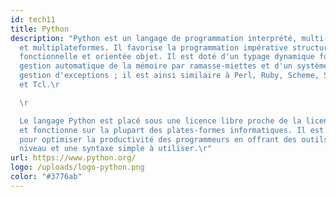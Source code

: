 ```yaml
---
id: tech11
title: Python
description: "Python est un langage de programmation interprété, multi-paradigme
  et multiplateformes. Il favorise la programmation impérative structurée,
  fonctionnelle et orientée objet. Il est doté d'un typage dynamique fort, d'une
  gestion automatique de la mémoire par ramasse-miettes et d'un système de
  gestion d'exceptions ; il est ainsi similaire à Perl, Ruby, Scheme, Smalltalk
  et Tcl.\r

  \r

  Le langage Python est placé sous une licence libre proche de la licence BSD7
  et fonctionne sur la plupart des plates-formes informatiques. Il est conçu
  pour optimiser la productivité des programmeurs en offrant des outils de haut
  niveau et une syntaxe simple à utiliser.\r"
url: https://www.python.org/
logo: /uploads/logo-python.png
color: "#3776ab"
---
```

